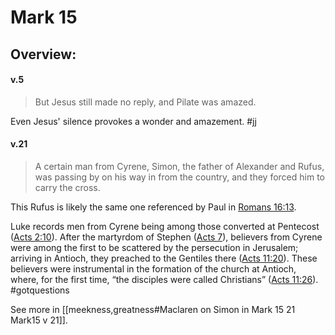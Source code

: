 # Mark 15

## Overview:



#### v.5
>But Jesus still made no reply, and Pilate was amazed.

Even Jesus' silence provokes a wonder and amazement.
#jj 

#### v.21
>A certain man from Cyrene, Simon, the father of Alexander and Rufus, was passing by on his way in from the country, and they forced him to carry the cross.

This Rufus is likely the same one referenced by Paul in [Romans 16:13](Romans16#v.13).

Luke records men from Cyrene being among those converted at Pentecost ([Acts 2:10](Acts2#v.10)). After the martyrdom of Stephen ([Acts 7](Acts7)), believers from Cyrene were among the first to be scattered by the persecution in Jerusalem; arriving in Antioch, they preached to the Gentiles there ([Acts 11:20](Acts11#v.20)). These believers were instrumental in the formation of the church at Antioch, where, for the first time, “the disciples were called Christians” ([Acts 11:26](Acts11#v.26)).
#gotquestions 

See more in [[meekness,greatness#Maclaren on Simon in Mark 15 21 Mark15 v 21]].
